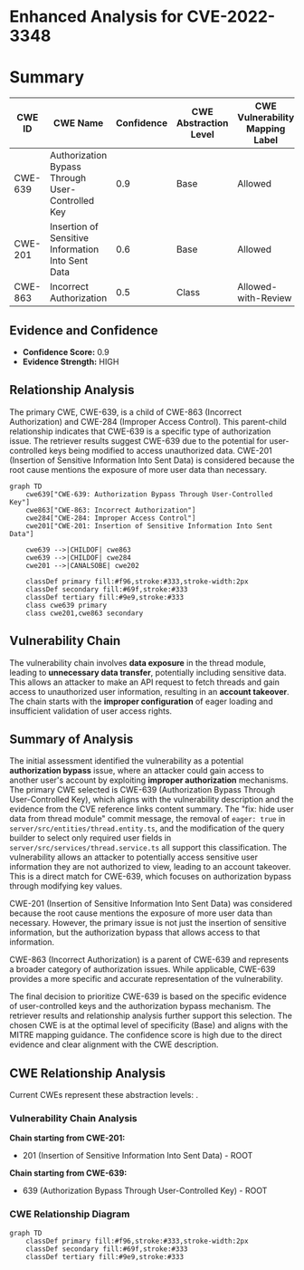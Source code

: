 # Enhanced Analysis for CVE-2022-3348

# Summary
| CWE ID | CWE Name | Confidence | CWE Abstraction Level | CWE Vulnerability Mapping Label | CWE-Vulnerability Mapping Notes |
|---|---|---|---|---|---|
| CWE-639 | Authorization Bypass Through User-Controlled Key | 0.9 | Base | Allowed | Primary CWE |
| CWE-201 | Insertion of Sensitive Information Into Sent Data | 0.6 | Base | Allowed | Secondary Candidate |
| CWE-863 | Incorrect Authorization | 0.5 | Class | Allowed-with-Review | Secondary Candidate |

## Evidence and Confidence

*   **Confidence Score:** 0.9
*   **Evidence Strength:** HIGH

## Relationship Analysis
The primary CWE, CWE-639, is a child of CWE-863 (Incorrect Authorization) and CWE-284 (Improper Access Control). This parent-child relationship indicates that CWE-639 is a specific type of authorization issue. The retriever results suggest CWE-639 due to the potential for user-controlled keys being modified to access unauthorized data. CWE-201 (Insertion of Sensitive Information Into Sent Data) is considered because the root cause mentions the exposure of more user data than necessary.

```mermaid
graph TD
    cwe639["CWE-639: Authorization Bypass Through User-Controlled Key"]
    cwe863["CWE-863: Incorrect Authorization"]
    cwe284["CWE-284: Improper Access Control"]
    cwe201["CWE-201: Insertion of Sensitive Information Into Sent Data"]

    cwe639 -->|CHILDOF| cwe863
    cwe639 -->|CHILDOF| cwe284
    cwe201 -->|CANALSOBE| cwe202
    
    classDef primary fill:#f96,stroke:#333,stroke-width:2px
    classDef secondary fill:#69f,stroke:#333
    classDef tertiary fill:#9e9,stroke:#333
    class cwe639 primary
    class cwe201,cwe863 secondary
```

## Vulnerability Chain
The vulnerability chain involves **data exposure** in the thread module, leading to **unnecessary data transfer**, potentially including sensitive data. This allows an attacker to make an API request to fetch threads and gain access to unauthorized user information, resulting in an **account takeover**. The chain starts with the **improper configuration** of eager loading and insufficient validation of user access rights.

## Summary of Analysis
The initial assessment identified the vulnerability as a potential **authorization bypass** issue, where an attacker could gain access to another user's account by exploiting **improper authorization** mechanisms. The primary CWE selected is CWE-639 (Authorization Bypass Through User-Controlled Key), which aligns with the vulnerability description and the evidence from the CVE reference links content summary. The "fix: hide user data from thread module" commit message, the removal of `eager: true` in `server/src/entities/thread.entity.ts`, and the modification of the query builder to select only required user fields in `server/src/services/thread.service.ts` all support this classification. The vulnerability allows an attacker to potentially access sensitive user information they are not authorized to view, leading to an account takeover. This is a direct match for CWE-639, which focuses on authorization bypass through modifying key values.

CWE-201 (Insertion of Sensitive Information Into Sent Data) was considered because the root cause mentions the exposure of more user data than necessary. However, the primary issue is not just the insertion of sensitive information, but the authorization bypass that allows access to that information.

CWE-863 (Incorrect Authorization) is a parent of CWE-639 and represents a broader category of authorization issues. While applicable, CWE-639 provides a more specific and accurate representation of the vulnerability.

The final decision to prioritize CWE-639 is based on the specific evidence of user-controlled keys and the authorization bypass mechanism. The retriever results and relationship analysis further support this selection. The chosen CWE is at the optimal level of specificity (Base) and aligns with the MITRE mapping guidance. The confidence score is high due to the direct evidence and clear alignment with the CWE description.


## CWE Relationship Analysis

Current CWEs represent these abstraction levels: .


### Vulnerability Chain Analysis

**Chain starting from CWE-201:**
- 201 (Insertion of Sensitive Information Into Sent Data) - ROOT


**Chain starting from CWE-639:**
- 639 (Authorization Bypass Through User-Controlled Key) - ROOT



### CWE Relationship Diagram

```mermaid
graph TD
    classDef primary fill:#f96,stroke:#333,stroke-width:2px
    classDef secondary fill:#69f,stroke:#333
    classDef tertiary fill:#9e9,stroke:#333
```